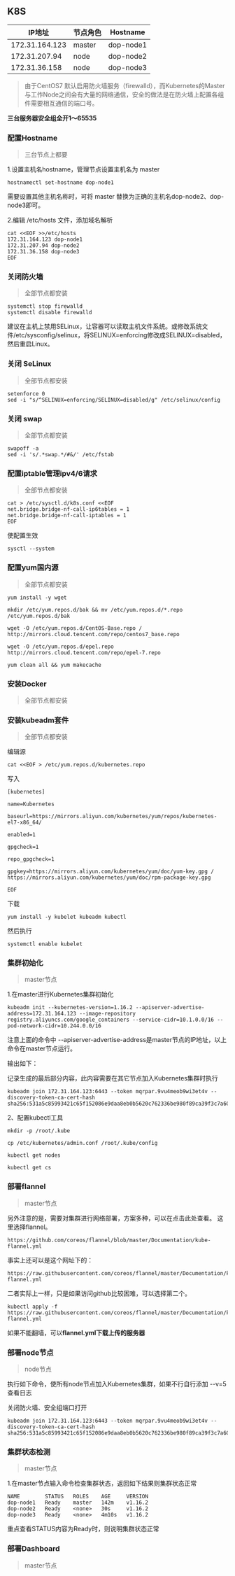 ## K8S



| IP地址         | 节点角色 | Hostname  |
| -------------- | -------- | --------- |
| 172.31.164.123 | master   | dop-node1 |
| 172.31.207.94  | node     | dop-node2 |
| 172.31.36.158  | node     | dop-node3 |

> 由于CentOS7 默认启用防火墙服务（firewalld），而Kubernetes的Master与工作Node之间会有大量的网络通信，安全的做法是在防火墙上配置各组件需要相互通信的端口号。

**三台服务器安全组全开1～65535**



### 配置Hostname

> 三台节点上都要

1.设置主机名hostname，管理节点设置主机名为 master 

```shell
hostnamectl set-hostname dop-node1
```

需要设置其他主机名称时，可将 master 替换为正确的主机名dop-node2、dop-node3即可。

2.编辑 /etc/hosts 文件，添加域名解析

```
cat <<EOF >>/etc/hosts
172.31.164.123 dop-node1
172.31.207.94 dop-node2
172.31.36.158 dop-node3
EOF
```

  ### 关闭防火墙

> 全部节点都安装

  ```
systemctl stop firewalld
systemctl disable firewalld
  ```

建议在主机上禁用SELinux，让容器可以读取主机文件系统。或修改系统文件/etc/sysconfig/selinux，将SELINUX=enforcing修改成SELINUX=disabled，然后重启Linux。

### 关闭 SeLinux

> 全部节点都安装

```
setenforce 0
sed -i "s/^SELINUX=enforcing/SELINUX=disabled/g" /etc/selinux/config
```

### 关闭 swap

> 全部节点都安装

```
swapoff -a
sed -i 's/.*swap.*/#&/' /etc/fstab
```

### 配置iptable管理ipv4/6请求

> 全部节点都安装

```
cat > /etc/sysctl.d/k8s.conf <<EOF
net.bridge.bridge-nf-call-ip6tables = 1
net.bridge.bridge-nf-call-iptables = 1
EOF
```

使配置生效

```
sysctl --system
```

### 配置yum国内源

> 全部节点都安装

```
yum install -y wget

mkdir /etc/yum.repos.d/bak && mv /etc/yum.repos.d/*.repo /etc/yum.repos.d/bak

wget -O /etc/yum.repos.d/CentOS-Base.repo / http://mirrors.cloud.tencent.com/repo/centos7_base.repo

wget -O /etc/yum.repos.d/epel.repo http://mirrors.cloud.tencent.com/repo/epel-7.repo

yum clean all && yum makecache
```

### 安装Docker

> 全部节点都安装

### 安装kubeadm套件

> 全部节点都安装

编辑源

```
cat <<EOF > /etc/yum.repos.d/kubernetes.repo

```

写入

```
[kubernetes]

name=Kubernetes

baseurl=https://mirrors.aliyun.com/kubernetes/yum/repos/kubernetes-el7-x86_64/

enabled=1

gpgcheck=1

repo_gpgcheck=1

gpgkey=https://mirrors.aliyun.com/kubernetes/yum/doc/yum-key.gpg / https://mirrors.aliyun.com/kubernetes/yum/doc/rpm-package-key.gpg

EOF

```

下载

```
yum install -y kubelet kubeadm kubectl

```

然后执行

```
systemctl enable kubelet

```

### 集群初始化

> master节点

1.在master进行Kubernetes集群初始化

```
kubeadm init --kubernetes-version=1.16.2 --apiserver-advertise-address=172.31.164.123 --image-repository registry.aliyuncs.com/google_containers --service-cidr=10.1.0.0/16 --pod-network-cidr=10.244.0.0/16

```

注意上面的命令中 --apiserver-advertise-address是master节点的IP地址，以上命令在master节点运行。

输出如下：

记录生成的最后部分内容，此内容需要在其它节点加入Kubernetes集群时执行

```
kubeadm join 172.31.164.123:6443 --token mqrpar.9vu4meob9wi3et4v --discovery-token-ca-cert-hash sha256:531a5c85993421c65f152086e9daa8eb0b5620c762336be980f89ca39f3c7a60

```

2、配置kubectl工具

```
mkdir -p /root/.kube

cp /etc/kubernetes/admin.conf /root/.kube/config

kubectl get nodes

kubectl get cs

```


### 部署flannel

> master节点

另外注意的是，需要对集群进行网络部署，方案多种，可以在点击此处查看。
这里选择flannel。

```
https://github.com/coreos/flannel/blob/master/Documentation/kube-flannel.yml

```

事实上还可以是这个网址下的：

```
https://raw.githubusercontent.com/coreos/flannel/master/Documentation/kube-flannel.yml

```

二者实际上一样，只是如果访问github比较困难，可以选择第二个。

```
kubectl apply -f https://raw.githubusercontent.com/coreos/flannel/master/Documentation/kube-flannel.yml

```

如果不能翻墙，可以**flannel.yml下载上传的服务器**



### 部署node节点

> node节点

执行如下命令，使所有node节点加入Kubernetes集群，如果不行自行添加 --v=5查看日志

关闭防火墙、安全组端口打开

```
kubeadm join 172.31.164.123:6443 --token mqrpar.9vu4meob9wi3et4v --discovery-token-ca-cert-hash sha256:531a5c85993421c65f152086e9daa8eb0b5620c762336be980f89ca39f3c7a60

```



### 集群状态检测

> master节点

1.在master节点输入命令检查集群状态，返回如下结果则集群状态正常

```
NAME        STATUS   ROLES    AGE     VERSION
dop-node1   Ready    master   142m    v1.16.2
dop-node2   Ready    <none>   30s     v1.16.2
dop-node3   Ready    <none>   4m10s   v1.16.2

```

重点查看STATUS内容为Ready时，则说明集群状态正常



### 部署Dashboard

> master节点